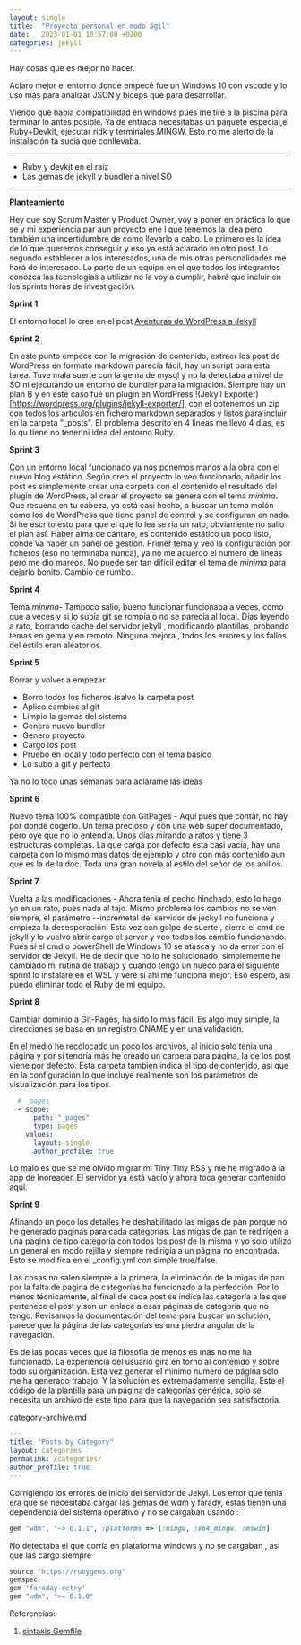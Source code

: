 ```yaml
---
layout: single
title:  "Proyecto personal en modo ágil"
date:   2023-01-01 10:57:08 +0200
categories: jekyll
---
```


Hay cosas que es mejor no hacer.

Aclaro mejor el entorno donde empecé fue un Windows 10 con vscode y lo uso más para analizar JSON y biceps que para desarrollar. 

Viendo que había compatibilidad en windows pues me tiré a la piscina para terminar lo antes posible. Ya de entrada necesitabas un paquete especial,el Ruby+Devkit, ejecutar ridk y terminales MINGW. Esto no me alerto de la instalación ta sucia que conllevaba.

---
* Ruby y devkit en el raíz
* Las gemas de jekyll y bundler a nivel SO
  
---

__Planteamiento__

Hey que soy Scrum Master y Product Owner, voy a poner en práctica lo que se y mi experiencia par aun proyecto ene l que tenemos la idea pero también una incertidumbre de como llevarlo a cabo. Lo primero es la idea de lo que queremos conseguir  y eso ya está aclarado en otro post. Lo segundo establecer a los interesados, una de mis otras personalidades me hará de interesado.  La parte de un equipo en el que todos los integrantes conozca las tecnologías a utilizar no la voy a cumplir, habrá que incluir en los sprints horas de investigación.

__Sprint 1__  
  
El entorno local lo cree en el post [Aventuras de WordPress a Jekyll](2022-11-02-aventuras-de-WordPress-a-Jekyll.markdown)

__Sprint 2__

En este punto empece con la migración de contenido, extraer los post de WordPress en formato markdown parecía fácil, hay un script para esta tarea. Tuve mala suerte con la gema de mysql y no la detectaba a nivel de SO ni ejecutando un entorno de bundler para la migración. Siempre hay un plan B y en este caso fué un plugin en WordPress !(Jekyll Exporter)[https://wordpress.org/plugins/jekyll-exporter/], con el obtenemos un zip con todos los artículos en fichero markdown separados y listos para incluir en la carpeta "_posts". El problema descrito en 4 lineas me llevo 4 días, es lo qu tiene no tener ni idea del entorno Ruby.

__Sprint 3__  

Con un entorno local funcionado ya nos ponemos manos a la obra con el nuevo blog estático. Según creo el proyecto lo veo funcionado, añadir los post es simplemente crear una carpeta con el contenido el resultado del plugin de WordPress, al crear el proyecto se genera con el tema  _minima_. Que resuena en tu cabeza, ya está casi hecho, a buscar un tema molón como los de WordPress que tiene panel de control y se configuran en nada. Si he escrito esto para que el que lo lea se ria un rato, obviamente no salio el plan así. Haber alma de cántaro, es contenido estático un poco listo, donde va haber un panel de gestión. Primer tema y veo la configuración por ficheros (eso no terminaba nunca), ya no me acuerdo el numero de lineas pero me dio mareos. No puede ser tan difícil editar el tema de _minima_ para dejarlo bonito. Cambio de rumbo. 

__Sprint 4__  

Tema _minima_- Tampoco salio, bueno funcionar funcionaba a veces, como que a veces y si lo subía git se rompía o no se parecía al local. Días leyendo a rato, borrando cache del servidor jekyll , modificando plantillas, probando temas en gema  y en remoto. Ninguna mejora , todos los errores y los fallos del estilo eran aleatorios.

__Sprint 5__  

Borrar y volver a empezar. 
* Borro todos los ficheros (salvo la carpeta post 
* Aplico cambios al git
* Limpio la gemas del sistema
* Genero nuevo bundler 
* Genero proyecto
* Cargo los post 
* Pruebo en local y todo perfecto con el tema básico
* Lo subo a git y perfecto

Ya no lo toco unas semanas para aclárame las ideas

__Sprint 6__  

Nuevo tema 100% compatible con GitPages - Aquí pues que contar, no hay por donde cogerlo. Un tema precioso y con una web super documentado, pero oye que no lo entendía. Unos días mirando a ratos y tiene 3 estructuras completas. La que carga por defecto esta casi vacía, hay una carpeta con lo mismo  mas datos de ejemplo  y otro con  más contenido aun que es la de la doc. Toda una gran novela al estilo del señor de los anillos.

__Sprint 7__  

Vuelta a las modificaciones - Ahora tenia el pecho hinchado, esto lo hago yo en un rato,  pues nada al tajo. Mismo problema los cambios no se ven siempre, el parámetro --incremetal del servidor de jeckyll no funciona y empieza la desesperación. Esta vez con golpe de suerte , cierro el cmd de jekyll y lo vuelvo abrir cargo el server  y veo todos los cambio funcionando. Pues sí el cmd o powerShell de Windows 10 se atasca y no da error con el servidor de Jekyll. He de decir que no lo he solucionado, simplemente he cambiado mi rutina de trabajo y cuando tengo un hueco para el siguiente sprint lo instalaré en el WSL y veré si ahí me funciona mejor. Eso espero, asi puedo eliminar todo el Ruby de mi equipo.


__Sprint 8__ 

Cambiar dominio a Git-Pages, ha sido lo más fácil. Es algo muy simple, la direcciones se basa en un registro CNAME y en una validación.

En el medio he recolocado un poco los archivos, al inicio solo tenia una página  y por si tendría más he creado un carpeta para página, la de los post viene por defecto. Esta carpeta también indica el tipo de contenido, asi que en la configuración lo que incluye realmente son los parámetros de visualización para los tipos.


```yaml
  # _pages
  - scope:
      path: "_pages"
      type: pages
    values:
      layout: single
      author_profile: true
```

Lo malo es que se me olvido migrar mi Tiny Tiny RSS y me he migrado a la app de Inoreader. El servidor ya está vacío y ahora toca generar contenido aquí.


__Sprint 9__

Afinando un poco los detalles he deshabilitado las migas de pan porque no he generado paginas para cada categorías. Las migas de pan te redirigen a una pagina de tipo categoría con todos los post de la misma y yo solo utilizo un general en modo rejilla y siempre redirigía a un página no encontrada. Esto se modifica en el _config.yml con simple true/false. 

Las cosas no salen siempre a la primera, la eliminación de la migas de pan  por la falta de pagina de categorías ha funcionado a la perfección.  Por lo menos técnicamente, al final de cada post se indica las categoría a las que pertenece el post  y son un enlace a esas páginas de categoría que no tengo. Revisamos la documentación del tema para buscar un solución, parece que la página de las categorías es una piedra angular de la navegación.

Es de las pocas veces que la filosofía de menos es más no me ha funcionado. La experiencia del usuario gira en torno al contenido y sobre todo su organización. Esta vez generar el mínimo numero de página solo me ha generado trabajo. Y la solución es extremadamente sencilla.
Este el código de la plantilla para un página de categorías genérica, solo se necesita un archivo de este tipo para que la navegación sea satisfactoria.

category-archive.md

```yaml
---
title: "Posts by Category"
layout: categories
permalink: /categories/
author_profile: true
---
```


Corrigiendo los errores de inicio del servidor de Jekyl. Los error que tenía era que se necesitaba cargar las gemas de wdm y farady, estas tienen una dependencia del sistema operativo y no se cargaban usando :

```ruby
gem "wdm", "~> 0.1.1", :platforms => [:mingw, :x64_mingw, :mswin]
```

No detectaba el que corría en plataforma windows y no se cargaban , asi que las cargo siempre

```ruby
source "https://rubygems.org"
gemspec
gem 'faraday-retry'
gem "wdm", ">= 0.1.0"
```


Referencias: 

1. [sintaxis Gemfile](https://tosbourn.com/what-is-the-gemfile/)
